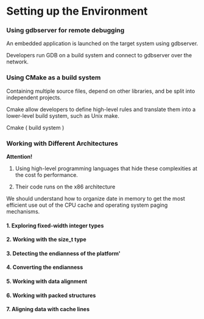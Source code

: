 # Setting up the Environment


### Using gdbserver for remote debugging 

An embedded application is launched on the target system using gdbserver.

Developers run GDB on a build system and connect to gdbserver over the network.

### Using CMake as a build system

Containing multiple source files, depend on other libraries, and be split into independent projects.

Cmake allow developers to define high-level rules and translate them into a lower-level build system, such as Unix make.

Cmake ( build system ) 

### Working with Different Architectures

**Attention!**

1. Using high-level programming languages that hide these complexities at the cost fo performance.

2. Their code runs on the x86 architecture

We should understand how to organize date in memory to get the most efficient use out of the CPU cache and operating system paging mechanisms.

#### 1. Exploring fixed-width integer types

#### 2. Working with the size_t type

#### 3. Detecting the endianness of the platform'

#### 4. Converting the endianness

#### 5. Working with data alignment

#### 6. Working with packed structures

#### 7. Aligning data with cache lines

